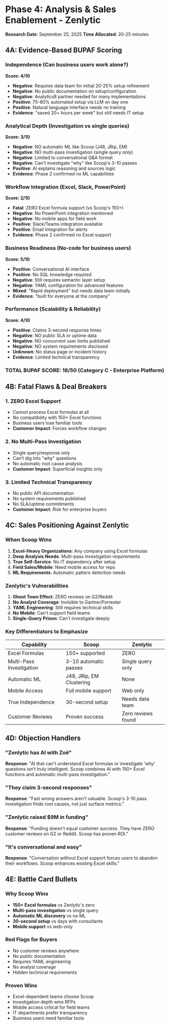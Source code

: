 # Phase 4: Analysis & Sales Enablement - Zenlytic
**Research Date**: September 25, 2025
**Time Allocated**: 20-25 minutes

## 4A: Evidence-Based BUPAF Scoring

### Independence (Can business users work alone?)
**Score: 4/10**
- **Negative**: Requires data team for initial 20-25% setup refinement
- **Negative**: No public documentation on setup/configuration
- **Negative**: Analytics8 partner needed for many implementations
- **Positive**: 75-80% automated setup via LLM on day one
- **Positive**: Natural language interface needs no training
- **Evidence**: "saved 20+ hours per week" but still needs IT setup

### Analytical Depth (Investigation vs single queries)
**Score: 3/10**
- **Negative**: NO automatic ML like Scoop (J48, JRip, EM)
- **Negative**: NO multi-pass investigation (single query only)
- **Negative**: Limited to conversational Q&A format
- **Negative**: Can't investigate "why" like Scoop's 3-10 passes
- **Positive**: AI explains reasoning and sources logic
- **Evidence**: Phase 2 confirmed no ML capabilities

### Workflow Integration (Excel, Slack, PowerPoint)
**Score: 2/10**
- **Fatal**: ZERO Excel formula support (vs Scoop's 150+)
- **Negative**: No PowerPoint integration mentioned
- **Negative**: No mobile apps for field work
- **Positive**: Slack/Teams integration available
- **Positive**: Email integration for alerts
- **Evidence**: Phase 2 confirmed no Excel support

### Business Readiness (No-code for business users)
**Score: 5/10**
- **Positive**: Conversational AI interface
- **Positive**: No SQL knowledge required
- **Negative**: Still requires semantic layer setup
- **Negative**: YAML configuration for advanced features
- **Mixed**: "Rapid deployment" but needs data team initially
- **Evidence**: "built for everyone at the company"

### Performance (Scalability & Reliability)
**Score: 4/10**
- **Positive**: Claims 3-second response times
- **Negative**: NO public SLA or uptime data
- **Negative**: NO concurrent user limits published
- **Negative**: NO system requirements disclosed
- **Unknown**: No status page or incident history
- **Evidence**: Limited technical transparency

### TOTAL BUPAF SCORE: 18/50 (Category C - Enterprise Platform)

## 4B: Fatal Flaws & Deal Breakers

### 1. ZERO Excel Support
- Cannot process Excel formulas at all
- No compatibility with 150+ Excel functions
- Business users lose familiar tools
- **Customer Impact**: Forces workflow changes

### 2. No Multi-Pass Investigation
- Single query/response only
- Can't dig into "why" questions
- No automatic root cause analysis
- **Customer Impact**: Superficial insights only

### 3. Limited Technical Transparency
- No public API documentation
- No system requirements published
- No SLA/uptime commitments
- **Customer Impact**: Risk for enterprise buyers

## 4C: Sales Positioning Against Zenlytic

### When Scoop Wins
1. **Excel-Heavy Organizations**: Any company using Excel formulas
2. **Deep Analysis Needs**: Multi-pass investigation requirements
3. **True Self-Service**: No IT dependency after setup
4. **Field Sales/Mobile**: Need mobile access for reps
5. **ML Requirements**: Automatic pattern detection needs

### Zenlytic's Vulnerabilities
1. **Ghost Town Effect**: ZERO reviews on G2/Reddit
2. **No Analyst Coverage**: Invisible to Gartner/Forrester
3. **YAML Engineering**: Still requires technical skills
4. **No Mobile**: Can't support field teams
5. **Single-Query Prison**: Can't investigate deeply

### Key Differentiators to Emphasize
| Capability | Scoop | Zenlytic |
|-----------|-------|----------|
| Excel Formulas | 150+ supported | ZERO |
| Multi-Pass Investigation | 3-10 automatic passes | Single query only |
| Automatic ML | J48, JRip, EM Clustering | None |
| Mobile Access | Full mobile support | Web only |
| True Independence | 30-second setup | Needs data team |
| Customer Reviews | Proven success | Zero reviews found |

## 4D: Objection Handlers

### "Zenlytic has AI with Zoë"
**Response**: "AI that can't understand Excel formulas or investigate 'why' questions isn't truly intelligent. Scoop combines AI with 150+ Excel functions and automatic multi-pass investigation."

### "They claim 3-second responses"
**Response**: "Fast wrong answers aren't valuable. Scoop's 3-10 pass investigation finds root causes, not just surface metrics."

### "Zenlytic raised $9M in funding"
**Response**: "Funding doesn't equal customer success. They have ZERO customer reviews on G2 or Reddit. Scoop has proven ROI."

### "It's conversational and easy"
**Response**: "Conversation without Excel support forces users to abandon their workflows. Scoop enhances existing Excel skills."

## 4E: Battle Card Bullets

### Why Scoop Wins
- **150+ Excel formulas** vs Zenlytic's zero
- **Multi-pass investigation** vs single query
- **Automatic ML discovery** vs no ML
- **30-second setup** vs days with consultants
- **Mobile support** vs web-only

### Red Flags for Buyers
- No customer reviews anywhere
- No public documentation
- Requires YAML engineering
- No analyst coverage
- Hidden technical requirements

### Proven Wins
- Excel-dependent teams choose Scoop
- Investigation depth wins RFPs
- Mobile access critical for field teams
- IT departments prefer transparency
- Business users need familiar tools